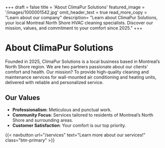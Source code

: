 +++
draft = false
title = 'About ClimaPur Solutions'
featured_image = '/images/1000001542.jpg'
omit_header_text = true
read_more_copy = "Learn about our company"
description= "Learn about ClimaPur Solutions, your local Montreal North Shore HVAC cleaning specialists. Discover our mission, values, and commitment to your comfort since 2025."
+++

# About ClimaPur Solutions

Founded in 2025, ClimaPur Solutions is a local business based in Montreal’s North Shore region. We are two partners passionate about our clients’ comfort and health. Our mission? To provide high-quality cleaning and maintenance services for wall-mounted air conditioning and heating units, delivered with reliable and personalized service.

## Our Values

- **Professionalism**: Meticulous and punctual work.  
- **Community Focus**: Services tailored to residents of Montreal’s North Shore and surrounding areas.  
- **Customer Satisfaction**: Your comfort is our top priority.  

{{< navbutton url="/services" text="Learn more about our services!" class="btn-primary" >}}